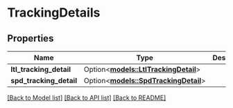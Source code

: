 # TrackingDetails

## Properties

Name | Type | Description | Notes
------------ | ------------- | ------------- | -------------
**ltl_tracking_detail** | Option<[**models::LtlTrackingDetail**](LtlTrackingDetail.md)> |  | [optional]
**spd_tracking_detail** | Option<[**models::SpdTrackingDetail**](SpdTrackingDetail.md)> |  | [optional]

[[Back to Model list]](../README.md#documentation-for-models) [[Back to API list]](../README.md#documentation-for-api-endpoints) [[Back to README]](../README.md)


